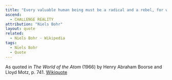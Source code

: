 ```yaml
---
title: "Every valuable human being must be a radical and a rebel, for what he must aim at is to make things better than they are."
ascend:
  - CHALLENGE REALITY
attribution: "Niels Bohr"
layout: quote
related:
  - Niels Bohr - Wikipedia
tags:
  - Niels Bohr
  - Quote
---
```

As quoted in *The World of the Atom* (1966) by Henry Abraham Boorse and Lloyd Motz, p. 741. [Wikiquote](https://en.wikiquote.org/wiki/Niels_Bohr)